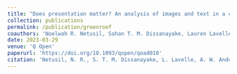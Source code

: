 ```yaml
---
title: "Does presentation matter? An analysis of images and text in a choice experiment of green roofs"
collection: publications
permalink: /publication/greenroof
coauthors: 'Noelwah R. Netusil, Sahan T. M. Dissanayake, Lauren Lavelle, and Amy W. Ando'
date: 2023-03-29
venue: 'Q Open'
paperurl: 'https://doi.org/10.1093/qopen/qoad010'
citation: 'Netusil, N. R., S. T. M. Dissanayake, L. Lavelle, A. W. Ando, and K. K. Wells. 2023. &quot;Does presentation matter? An analysis of images and text in a choice experiment of green roofs.&quot; <i>Q Open</i>. 3(1):1-23. doi: 10.1093/qopen/qoad010'
---
```

